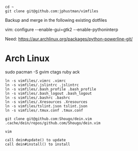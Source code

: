```
cd ~
git clone git@github.com:jphustman/vimfiles
```
Backup and merge in the following existing dotfiles

vim:
configure --enable-gui=gtk2 --enable-pythoninterp

Need:
https://aur.archlinux.org/packages/python-powerline-git/

# Arch Linux
sudo pacman -S gvim ctags ruby ack

```
ln -s vimfiles/.vimrc .vimrc
ln -s vimfiles/.jslintrc .jslintrc
ln -s vimfiles/.bash_profile .bash_profile
ln -s vimfiles/.bash_logout .bash_logout
ln -s vimfiles/.bashrc .bashrc
ln -s vimfiles/.Xresources .Xresources
ln -s vimfiles/tslint.json tslint.json
ln -s vimfiles/.tmux.conf .tmux.conf

git clone git@github.com:Shougo/dein.vim .cache/dein/repos/github.com/Shougo/dein.vim

vim

call dein#update() to update
call dein#install() to install
```
